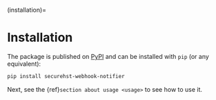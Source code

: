(installation)=

# Installation

The package is published on [PyPI](https://pypi.org/project/securehst-webhook-notifier/) and can be installed with `pip` (or any equivalent):

```bash
pip install securehst-webhook-notifier
```

Next, see the {ref}`section about usage <usage>` to see how to use it.
